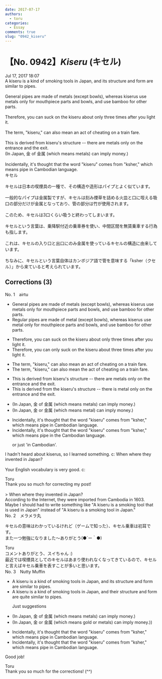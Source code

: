 ```yaml
---
date: 2017-07-17
authors:
  - toru
categories:
  - Essay
comments: true
slug: "0942_kiseru"
---
```


# 【No. 0942】<strong><em>Kiseru</strong></em> (キセル)
<div class="date">Jul 17, 2017 18:07</div>
<div id="post"><div id="body_show_ori">
A kiseru is a kind of smoking tools in Japan, and its structure and form are similar to pipes.<br/><br/>General pipes are made of metals (except bowls), whereas kiserus use metals only for mouthpiece parts and bowls, and use bamboo for other parts.<br/><br/>Therefore, you can suck on the kiseru about only three times after you light it.<br/><br/>The term, "kiseru," can also mean an act of cheating on a train fare.<br/><br/>This is derived from kiseru's structure -- there are metals only on the entrance and the exit.<br/>(In Japan, 金 of 金属 (which means metals) can imply money.)<br/><br/>Incidentally, it's thought that the word "kiseru" comes from "ksher," which means pipe in Cambodian language.
</div></div>

<!-- more -->

<div id="post_ja"><div id="body_show_mo">
キセル<br/><br/>キセルは日本の喫煙具の一種で、その構造や造形はパイプとよく似ています。<br/><br/>一般的なパイプは金属製ですが、キセルは刻み煙草を詰める火皿と口に咥える吸口の部分だけが金属となっており、管の部分は竹が使用されます。<br/><br/>このため、キセルは3口くらい吸うと終わってしまいます。<br/><br/>キセルという言葉は、乗降駅付近の乗車券を使い、中間区間を無賃乗車する行為も指します。<br/><br/>これは、キセルの入り口と出口にのみ金属を使っているキセルの構造に由来しています。<br/><br/>ちなみに、キセルという言葉自体はカンボジア語で管を意味する「ksher（クセル）」から来ていると考えられています。
</div></div>

## Corrections (3)
<div id="block"><div class="first_name"> No. 1　<span class="just_name">airtu</span></div><div id="block2">
<ul class="correction_field">
<li class="incorrect">General pipes are made of metals (except bowls), whereas kiserus use metals only for mouthpiece parts and bowls, and use bamboo for other parts.</li>
<li class="corrected correct">
<span class="f_blue">Regular</span> pipes are made of metal (except bowls), whereas kiserus use metal only for mouthpiece parts and bowls, and use bamboo for other parts.
</li>
</ul>
<ul class="correction_field">
<li class="incorrect">Therefore, you can suck on the kiseru about only three times after you light it.</li>
<li class="corrected correct">
Therefore, you can only suck on the kiseru about three times after you light it.
</li>
</ul>
<ul class="correction_field">
<li class="incorrect">The term, "kiseru," can also mean an act of cheating on a train fare.</li>
<li class="corrected correct">
The term, "kiseru," can also mean <span class="f_blue">the</span> act of cheating on a train fare.
</li>
</ul>
<ul class="correction_field">
<li class="incorrect">This is derived from kiseru's structure -- there are metals only on the entrance and the exit.</li>
<li class="corrected correct">
This is derived from <span class="f_blue">the</span> kiseru's structure -- there is metal only on the entrance and the exit.
</li>
</ul>
<ul class="correction_field">
<li class="incorrect">(In Japan, 金 of 金属 (which means metals) can imply money.)</li>
<li class="corrected correct">
(In Japan, 金 o<span class="f_blue">r</span> 金属 (which means metal) can imply money.)
</li>
</ul>
<ul class="correction_field">
<li class="incorrect">Incidentally, it's thought that the word "kiseru" comes from "ksher," which means pipe in Cambodian language.</li>
<li class="corrected correct">
Incidentally, it's thought that the word "kiseru" comes from "ksher," which means pipe in <span class="f_blue">the</span> Cambodian language.
<p class="correction_comment">or just 'in Cambodian'.</p>
</li>
</ul>
<p class="comment_small">
 I hadn't heard about kiserus, so I learned something. c: When where they invented in Japan?
 <br/>
 <br/>
 Your English vocabulary is very good. c:
</p>

</div><div class="name"><span class="just_name">Toru</span><br>
Thank you so much for correcting my post!<br/><br/>&gt; When where they invented in Japan?<br/>According to the Internet, they were imported from Cambodia in 1603.<br/>Maybe I should had to write something like "A kiseru is a smoking tool that is used in Japan" instead of "A kiseru is a smoking tool in Japan."
</div>
</div>
<div id="block"><div class="first_name"> No. 2　<span class="just_name">メラメラ丸</span></div><div id="block2">
<p class="comment_small">
 キセルの意味はわかっているけれど（ゲームで知った）、キセル乗車は初耳です。
 <br/>
 また一つ勉強になりました～ありがとう(●´ー｀●)
</p>

</div><div class="name"><span class="just_name">Toru</span><br>
コメントありがとう、スイちゃん :)<br/>最近では喫煙具としてのキセルはあまり使われなくなってきているので、キセルと言えばキセル乗車を表すことが多いと思います。
</div>
</div>
<div id="block"><div class="first_name"> No. 3　<span class="just_name">Nutty Muffin</span></div><div id="block2">
<ul class="correction_field">
<li class="incorrect">A kiseru is a kind of smoking tools in Japan, and its structure and form are similar to pipes.</li>
<li class="corrected correct">
A kiseru is a kind of smoking tools in Japan, and <span class="f_gray">their</span> structure and form are <span class="f_gray">quite</span> similar to pipes.
<p class="correction_comment">Just suggestions</p>
</li>
</ul>
<ul class="correction_field">
<li class="incorrect">(In Japan, 金 of 金属 (which means metals) can imply money.)</li>
<li class="corrected correct">
(In Japan, 金 o<span class="f_red">r </span>金属 (which means <span class="f_gray">gold or</span> metals) can imply money.)<span class="f_blue">)</span>
</li>
</ul>
<ul class="correction_field">
<li class="incorrect">Incidentally, it's thought that the word "kiseru" comes from "ksher," which means pipe in Cambodian language.</li>
<li class="corrected correct">
Incidentally, it's thought that the word "kiseru" comes from "ksher," which means pipe in Cambodian<span class="f_red"><span class="sline"> language</span></span>.
</li>
</ul>
<p class="comment_small">
 Good job!
</p>

</div><div class="name"><span class="just_name">Toru</span><br>
Thank you so much for the corrections! (^^)
</div>
</div>
